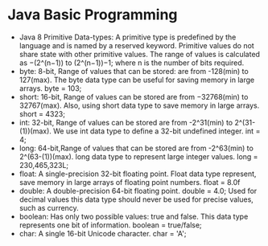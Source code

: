 # Java Basic Programming 
- Java 8 Primitive Data-types: A primitive type is predefined by the language and is named by a reserved keyword. Primitive values do not share state with other primitive values. The range of values is calculated as −(2^(n−1)) to (2^(n−1))−1; where n is the number of bits required.
- byte: 8-bit, Range of values that can be stored: are from -128(min) to 127(max). The byte data type can be useful for saving memory in large arrays. byte = 103;
- short: 16-bit, Range of values can be stored are from −32768(min) to 32767(max). Also, using short data type to save memory in large arrays. short = 4323;
- int: 32-bit, Range of values can be stored are from -2^31(min) to 2^(31-(1))(max). We use int data type to define a 32-bit undefined integer. int = 4;
- long: 64-bit,Range of values that can be stored are from -2^63(min) to 2^(63-(1))(max). long data type to represent large integer values. long = 230,465,323L;
- float: A single-precision 32-bit floating point. Float data type represent, save memory in large arrays of floating point numbers. float = 8.0f
- double: A double-precision 64-bit floating point. double = 4.0; Used for decimal values this data type should never be used for precise values, such as currency.
- boolean: Has only two possible values: true and false. This data type represents one bit of information. boolean = true/false;
- char: A single 16-bit Unicode character. char = 'A';

